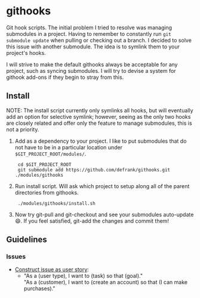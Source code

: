 # githooks
Git hook scripts.  The initial problem I tried to resolve was managing submodules in a project.
Having to remember to constantly run `git submodule update` when pulling or checking out a branch.
I decided to solve this issue with another submodule.  The idea is to symlink them to your project's hooks.

I will strive to make the default githooks always be acceptable for any project, such as syncing submodules.
I will try to devise a system for githook add-ons if they begin to stray from this.

## Install
NOTE: The install script currently only symlinks all hooks, but will eventually add an option for selective
symlink; however, seeing as the only two hooks are closely related and offer only the feature to manage
submodules, this is not a priority.

1. Add as a dependency to your project.  I like to put submodules that do not have to be in a particular
location under `$GIT_PROJECT_ROOT/modules/`.

        cd $GIT_PROJECT_ROOT
        git submodule add https://github.com/defrank/githooks.git ./modules/githooks
1. Run install script.  Will ask which project to setup along all of the parent directories from githooks.

        ./modules/githooks/install.sh
        
1. Now try git-pull and git-checkout and see your submodules auto-update :smile:.
If you feel satisfied, git-add the changes and commit them!

## Guidelines
### Issues
* [Construct issue as user story](https://www.zenhub.com/blog/best-practices-for-github-issues/):
    * "As a (user type), I want to (task) so that (goal)."
    <br/>"As a (customer), I want to (create an account) so that (I can make purchases)."

